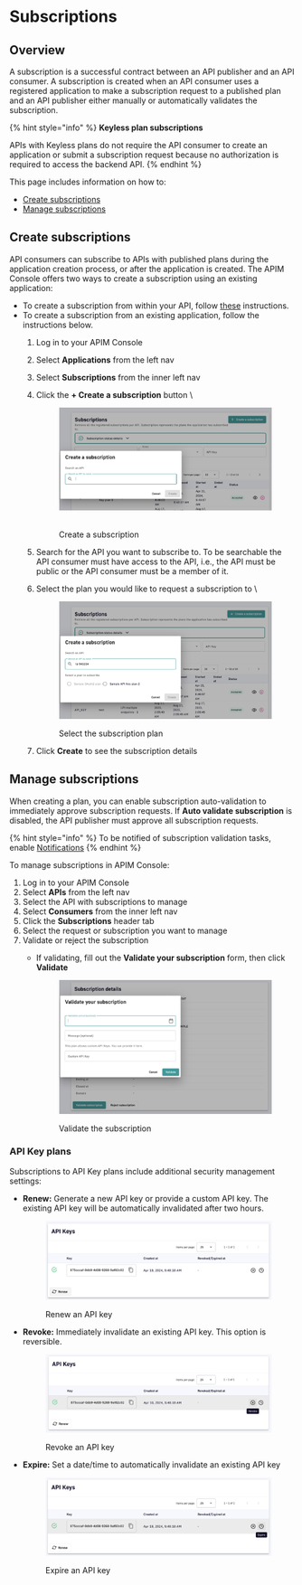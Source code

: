 # Subscriptions

## Overview

A subscription is a successful contract between an API publisher and an API consumer. A subscription is created when an API consumer uses a registered application to make a subscription request to a published plan and an API publisher either manually or automatically validates the subscription.

{% hint style="info" %}
**Keyless plan subscriptions**

APIs with Keyless plans do not require the API consumer to create an application or submit a subscription request because no authorization is required to access the backend API.
{% endhint %}

This page includes information on how to:

* [Create subscriptions](subscriptions.md#create-subscriptions)
* [Manage subscriptions](subscriptions.md#manage-subscriptions)

## Create subscriptions

API consumers can subscribe to APIs with published plans during the application creation process, or after the application is created. The APIM Console offers two ways to create a subscription using an existing application:

* To create a subscription from within your API, follow [these](configure-kafka-apis/consumers.md#create-a-subscription) instructions.
* To create a subscription from an existing application, follow the instructions below.
  1. Log in to your APIM Console
  2. Select **Applications** from the left nav
  3. Select **Subscriptions** from the inner left nav
  4.  Click the **+ Create a subscription** button \


      <figure><img src="../.gitbook/assets/subscription_create 2.png" alt=""><figcaption><p><br>Create a subscription</p></figcaption></figure>
  5. Search for the API you want to subscribe to. To be searchable the API consumer must have access to the API, i.e., the API must be public or the API consumer must be a member of it.&#x20;
  6.  Select the plan you would like to request a subscription to \


      <figure><img src="../.gitbook/assets/subscription_create.png" alt=""><figcaption><p>Select the subscription plan</p></figcaption></figure>
  7. Click **Create** to see the subscription details

## Manage subscriptions

When creating a plan, you can enable subscription auto-validation to immediately approve subscription requests. If **Auto validate subscription** is disabled, the API publisher must approve all subscription requests.

{% hint style="info" %}
To be notified of subscription validation tasks, enable [Notifications](../gravitee-gateway/notifications.md)
{% endhint %}

To manage subscriptions in APIM Console:

1. Log in to your APIM Console
2. Select **APIs** from the left nav
3. Select the API with subscriptions to manage
4. Select **Consumers** from the inner left nav
5. Click the **Subscriptions** header tab
6. Select the request or subscription you want to manage
7. Validate or reject the subscription
   *   If validating, fill out the **Validate your subscription** form, then click **Validate**&#x20;

       <figure><img src="../.gitbook/assets/subscription_validate 2.png" alt=""><figcaption><p>Validate the subscription</p></figcaption></figure>

### API Key plans

Subscriptions to API Key plans include additional security management settings:

*   **Renew:** Generate a new API key or provide a custom API key. The existing API key will be automatically invalidated after two hours.&#x20;

    <figure><img src="../.gitbook/assets/subscription_api key renew.png" alt=""><figcaption><p>Renew an API key</p></figcaption></figure>
*   **Revoke:** Immediately invalidate an existing API key. This option is reversible.&#x20;

    <figure><img src="../.gitbook/assets/subscription_api key revoke.png" alt=""><figcaption><p>Revoke an API key</p></figcaption></figure>
*   **Expire:** Set a date/time to automatically invalidate an existing API key&#x20;

    <figure><img src="../.gitbook/assets/subscription_api key expire.png" alt=""><figcaption><p>Expire an API key</p></figcaption></figure>

